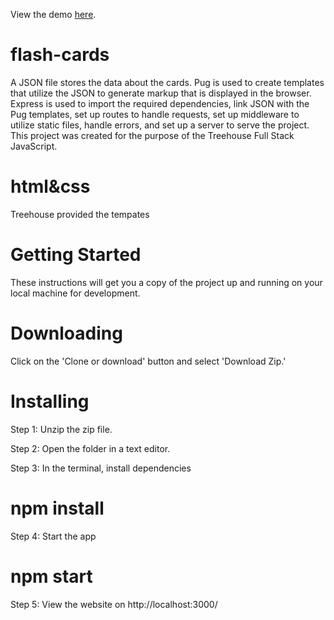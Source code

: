 View the demo <a href="https://flash-card-n.herokuapp.com/" rel="nofollow">here</a>.

# flash-cards
 A JSON file stores the data about the cards. Pug is used to create templates that utilize the JSON to generate markup that is displayed in the browser. Express is used to import the required dependencies, link JSON with the Pug templates, set up routes to handle requests, set up middleware to utilize static files, handle errors, and set up a server to serve the project. This project was created for the purpose of the Treehouse Full Stack JavaScript.
 
 # html&css
 Treehouse provided the tempates

 # Getting Started
These instructions will get you a copy of the project up and running on your local machine for development.

# Downloading
Click on the 'Clone or download' button and select 'Download Zip.'

# Installing
Step 1: Unzip the zip file.

Step 2: Open the folder in a text editor.

Step 3: In the terminal, install dependencies

# npm install
Step 4: Start the app

# npm start
Step 5: View the website on http://localhost:3000/
